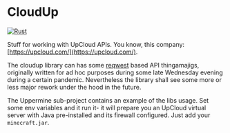 # CloudUp

[![Rust](https://github.com/jyrama/cloudup/actions/workflows/rust.yml/badge.svg)](https://github.com/jyrama/cloudup/actions/workflows/rust.yml)

Stuff for working with UpCloud APIs. You know, this company: [https://upcloud.com/](https://upcloud.com/).

The cloudup library can has some [reqwest](https://github.com/seanmonstar/reqwest) based API thingamajigs, originally written for ad hoc purposes during some late Wednesday evening during a certain pandemic.
Nevertheless the library shall see some more or less major rework under the hood in the future.

The Uppermine sub-project contains an example of the libs usage. Set some env variables and it run it-
it will prepare you an UpCloud virtual server with Java pre-installed and its firewall configured.
Just add your `minecraft.jar`.
